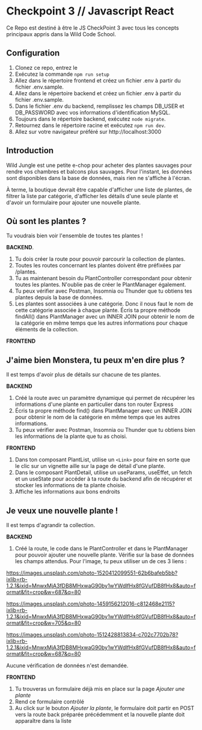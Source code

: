 # Checkpoint 3 // Javascript React

Ce Repo est destiné à être le JS CheckPoint 3 avec tous les concepts principaux appris dans la Wild Code School.

## Configuration
1. Clonez ce repo, entrez le
2. Exécutez la commande `npm run setup`
3. Allez dans le répertoire frontend et créez un fichier .env à partir du fichier .env.sample.
4. Allez dans le répertoire backend et créez un fichier .env à partir du fichier .env.sample.
5. Dans le fichier .env du backend, remplissez les champs DB_USER et DB_PASSWORD avec vos informations d'identification MySQL. 
6. Toujours dans le répertoire backend, exécutez `node migrate`.
7. Retournez dans le répertoire racine et exécutez `npm run dev`.
8. Allez sur votre navigateur préféré sur http://localhost:3000

## Introduction
Wild Jungle est une petite e-chop pour acheter des plantes sauvages pour rendre vos chambres et balcons plus sauvages.
Pour l'instant, les données sont disponibles dans la base de données, mais rien ne s'affiche à l'écran.

À terme, la boutique devrait être capable d'afficher une liste de plantes, de filtrer la liste par catégorie, d'afficher les détails d'une seule plante et d'avoir un formulaire pour ajouter une nouvelle plante.

## Où sont les plantes ?
Tu voudrais bien voir l'ensemble de toutes tes plantes !

**BACKEND**. 
1. Tu dois créer la route pour pouvoir parcourir la collection de plantes.
2. Toutes les routes concernant les plantes doivent être préfixées par /plantes.
3. Tu as maintenant besoin du PlantController correspondant pour obtenir toutes les plantes. N'oublie pas de créer le PlantManager également.
4. Tu peux vérifier avec Postman, Insomnia ou Thunder que tu obtiens tes plantes depuis la base de données.
5. Les plantes sont associées à une catégorie. Donc il nous faut le nom de cette catégorie associée à chaque plante. Écris ta propre méthode findAll() dans PlantManager avec un INNER JOIN pour obtenir le nom de la catégorie en même temps que les autres informations pour chaque éléments de la collection.

**FRONTEND**


## J'aime bien Monstera, tu peux m'en dire plus ?
Il est temps d'avoir plus de détails sur chacune de tes plantes.

**BACKEND**
1. Créé la route avec un paramètre dynamique qui permet de récupérer les informations d'une plante en particulier dans ton router Express
2. Écris ta propre méthode find() dans PlantManager avec un INNER JOIN pour obtenir le nom de la catégorie en même temps que les autres informations.
3. Tu peux vérifier avec Postman, Insomnia ou Thunder que tu obtiens bien les informations de la plante que tu as choisi.

**FRONTEND**
1. Dans ton composant PlantList, utilise un `<Link>` pour faire en sorte que le clic sur un vignette aille sur la page de détail d'une plante.
1. Dans le composant PlantDetail, utilise un useParams, useEffet, un fetch et un useState pour accéder à ta route du backend afin de récupérer et stocker les informations de ta plante choisie.
2. Affiche les informations aux bons endroits 


## Je veux une nouvelle plante !
Il est temps d'agrandir ta collection.

**BACKEND**
1. Créé la route, le code dans le PlantController et dans le PlantManager pour pouvoir ajouter une nouvelle plante. Vérifie sur la base de données les champs attendus. Pour l'image, tu peux utiliser un de ces 3 liens :  

https://images.unsplash.com/photo-1520412099551-62b6bafeb5bb?ixlib=rb-1.2.1&ixid=MnwxMjA3fDB8MHxwaG90by1wYWdlfHx8fGVufDB8fHx8&auto=format&fit=crop&w=687&q=80

https://images.unsplash.com/photo-1459156212016-c812468e2115?ixlib=rb-1.2.1&ixid=MnwxMjA3fDB8MHxwaG90by1wYWdlfHx8fGVufDB8fHx8&auto=format&fit=crop&w=705&q=80

https://images.unsplash.com/photo-1512428813834-c702c7702b78?ixlib=rb-1.2.1&ixid=MnwxMjA3fDB8MHxwaG90by1wYWdlfHx8fGVufDB8fHx8&auto=format&fit=crop&w=687&q=80

Aucune vérification de données n'est demandée.

**FRONTEND**
1. Tu trouveras un formulaire déjà mis en place sur la page *Ajouter une plante*
2. Rend ce formulaire contrôlé
3. Au click sur le bouton *Ajouter la plante*, le formulaire doit partir en POST vers la route back préparée précédemment et la nouvelle plante doit apparaître dans la liste